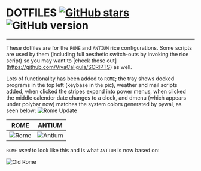 # DOTFILES [![GitHub stars](https://img.shields.io/github/stars/VivaCaligula/DOTFILES.svg)](https://github.com/VivaCaligula/DOTFILES/stargazers) ![GitHub version](https://img.shields.io/badge/version-2.0.1-red.svg)
---
These dotfiles are for the `ROME` and `ANTIUM` rice configurations. Some scripts are used by them (including full aesthetic switch-outs by invoking the rice script) so you may want to [check those out] (https://github.com/VivaCaligula/SCRIPTS) as well. 

Lots of functionality has been added to `ROME`; the tray shows docked programs in the top left (keybase in the pic), weather and mail scripts added, when clicked the stripes expand into power menus, when clicked the middle calender date changes to a clock, and dmenu (which appears under polybar now) matches the system colors generated by pywal, as seen below:
![Rome Update](https://i.imgur.com/vI3JGmb.png)

ROME | ANTIUM
--- | ---
![Rome](https://images.imgbox.com/b6/e4/75WuXwh7_o.png) | ![Antium](https://images.imgbox.com/97/61/qqp4K2lH_o.png)

`ROME` *used* to look like this and is what `ANTIUM` is now based on: 

![Old Rome](https://i.imgur.com/H4tjr24.png)
